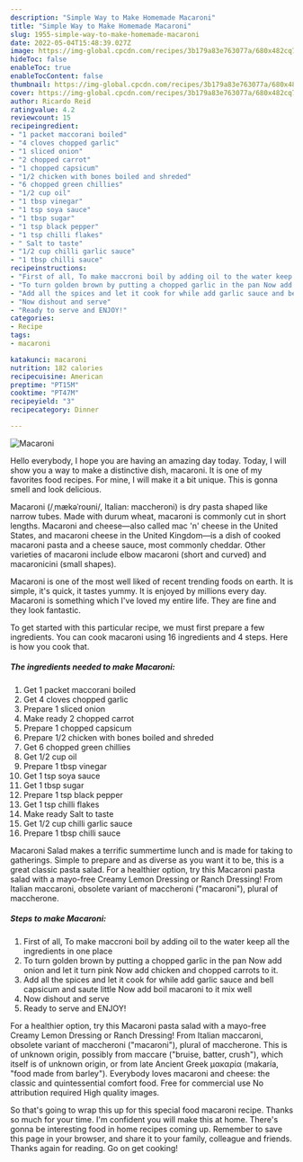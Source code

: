 ```yaml
---
description: "Simple Way to Make Homemade Macaroni"
title: "Simple Way to Make Homemade Macaroni"
slug: 1955-simple-way-to-make-homemade-macaroni
date: 2022-05-04T15:48:39.027Z
image: https://img-global.cpcdn.com/recipes/3b179a83e763077a/680x482cq70/macaroni-recipe-main-photo.jpg
hideToc: false
enableToc: true
enableTocContent: false
thumbnail: https://img-global.cpcdn.com/recipes/3b179a83e763077a/680x482cq70/macaroni-recipe-main-photo.jpg
cover: https://img-global.cpcdn.com/recipes/3b179a83e763077a/680x482cq70/macaroni-recipe-main-photo.jpg
author: Ricardo Reid
ratingvalue: 4.2
reviewcount: 15
recipeingredient:
- "1 packet maccorani boiled"
- "4 cloves chopped garlic"
- "1 sliced onion"
- "2 chopped carrot"
- "1 chopped capsicum"
- "1/2 chicken with bones boiled and shreded"
- "6 chopped green chillies"
- "1/2 cup oil"
- "1 tbsp vinegar"
- "1 tsp soya sauce"
- "1 tbsp sugar"
- "1 tsp black pepper"
- "1 tsp chilli flakes"
- " Salt to taste"
- "1/2 cup chilli garlic sauce"
- "1 tbsp chilli sauce"
recipeinstructions:
- "First of all, To make maccroni boil by adding oil to the water keep all the ingredients in one place"
- "To turn golden brown by putting a chopped garlic in the pan Now add onion and let it turn pink Now add chicken and chopped carrots to it."
- "Add all the spices and let it cook for while add garlic sauce and bell capsicum and saute little Now add boil macaroni to it mix well"
- "Now dishout and serve"
- "Ready to serve and ENJOY!"
categories:
- Recipe
tags:
- macaroni

katakunci: macaroni 
nutrition: 182 calories
recipecuisine: American
preptime: "PT15M"
cooktime: "PT47M"
recipeyield: "3"
recipecategory: Dinner

---
```



![Macaroni](https://img-global.cpcdn.com/recipes/3b179a83e763077a/680x482cq70/macaroni-recipe-main-photo.jpg)

Hello everybody, I hope you are having an amazing day today. Today, I will show you a way to make a distinctive dish, macaroni. It is one of my favorites food recipes. For mine, I will make it a bit unique. This is gonna smell and look delicious.

Macaroni (/ˌmækəˈroʊni/, Italian: maccheroni) is dry pasta shaped like narrow tubes. Made with durum wheat, macaroni is commonly cut in short lengths. Macaroni and cheese—also called mac &#39;n&#39; cheese in the United States, and macaroni cheese in the United Kingdom—is a dish of cooked macaroni pasta and a cheese sauce, most commonly cheddar. Other varieties of macaroni include elbow macaroni (short and curved) and macaronicini (small shapes).

Macaroni is one of the most well liked of recent trending foods on earth. It is simple, it's quick, it tastes yummy. It is enjoyed by millions every day. Macaroni is something which I've loved my entire life. They are fine and they look fantastic.


To get started with this particular recipe, we must first prepare a few ingredients. You can cook macaroni using 16 ingredients and 4 steps. Here is how you cook that.

<!--inarticleads1-->

##### The ingredients needed to make Macaroni:

1. Get 1 packet maccorani boiled
1. Get 4 cloves chopped garlic
1. Prepare 1 sliced onion
1. Make ready 2 chopped carrot
1. Prepare 1 chopped capsicum
1. Prepare 1/2 chicken with bones boiled and shreded
1. Get 6 chopped green chillies
1. Get 1/2 cup oil
1. Prepare 1 tbsp vinegar
1. Get 1 tsp soya sauce
1. Get 1 tbsp sugar
1. Prepare 1 tsp black pepper
1. Get 1 tsp chilli flakes
1. Make ready  Salt to taste
1. Get 1/2 cup chilli garlic sauce
1. Prepare 1 tbsp chilli sauce


Macaroni Salad makes a terrific summertime lunch and is made for taking to gatherings. Simple to prepare and as diverse as you want it to be, this is a great classic pasta salad. For a healthier option, try this Macaroni pasta salad with a mayo-free Creamy Lemon Dressing or Ranch Dressing! From Italian maccaroni, obsolete variant of maccheroni (&#34;macaroni&#34;), plural of maccherone. 

<!--inarticleads2-->

##### Steps to make Macaroni:

1. First of all, To make maccroni boil by adding oil to the water keep all the ingredients in one place
1. To turn golden brown by putting a chopped garlic in the pan Now add onion and let it turn pink Now add chicken and chopped carrots to it.
1. Add all the spices and let it cook for while add garlic sauce and bell capsicum and saute little Now add boil macaroni to it mix well
1. Now dishout and serve
1. Ready to serve and ENJOY!

For a healthier option, try this Macaroni pasta salad with a mayo-free Creamy Lemon Dressing or Ranch Dressing! From Italian maccaroni, obsolete variant of maccheroni (&#34;macaroni&#34;), plural of maccherone. This is of unknown origin, possibly from maccare (&#34;bruise, batter, crush&#34;), which itself is of unknown origin, or from late Ancient Greek μακαρία (makaría, &#34;food made from barley&#34;). Everybody loves macaroni and cheese: the classic and quintessential comfort food. Free for commercial use No attribution required High quality images. 

So that's going to wrap this up for this special food macaroni recipe. Thanks so much for your time. I'm confident you will make this at home. There's gonna be interesting food in home recipes coming up. Remember to save this page in your browser, and share it to your family, colleague and friends. Thanks again for reading. Go on get cooking!
